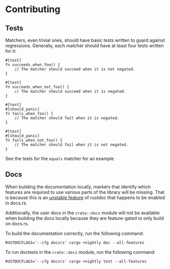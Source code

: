# Contributing

## Tests

Matchers, even trivial ones, should have basic tests written to guard against
regressions. Generally, each matcher should have at least four tests written for
it:

```rust,no_run
#[test]
fn succeeds_when_foo() {
    // The matcher should succeed when it is not negated.
}

#[test]
fn succeeds_when_not_foo() {
    // The matcher should succeed when it is negated.
}

#[test]
#[should_panic]
fn fails_when_foo() {
    // The matcher should fail when it is negated.
}

#[test]
#[should_panic]
fn fails_when_not_foo() {
    // The matcher should fail when it is not negated.
}
```

See the tests for the `equals` matcher for an example.

## Docs

When building the documentation locally, markers that identify which features
are required to use various parts of the library will be missing. That is
because this is an [unstable
feature](https://github.com/rust-lang/rust/issues/43781) of rustdoc that
happens to be enabled in docs.rs.

Additionally, the user docs in the `crate::docs` module will not be available
when building the docs locally because they are feature-gated to only build on
docs.rs.

To build the documentation correctly, run the following command:

```shell
RUSTDOCFLAGS='--cfg docsrs' cargo +nightly doc --all-features
```

To run doctests in the `crate::docs` module, run the following command:

```shell
RUSTDOCFLAGS='--cfg docsrs' cargo +nightly test --all-features
```
